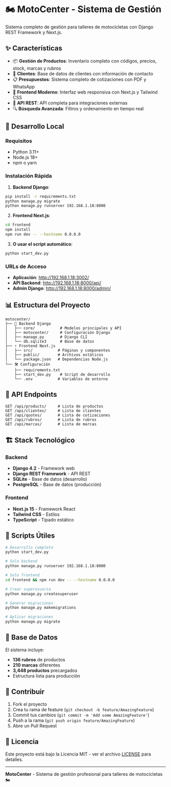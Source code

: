 # 🏍️ MotoCenter - Sistema de Gestión

Sistema completo de gestión para talleres de motocicletas con Django REST Framework y Next.js.

## ✨ Características

- 📦 **Gestión de Productos**: Inventario completo con códigos, precios, stock, marcas y rubros
- 👥 **Clientes**: Base de datos de clientes con información de contacto
- 📋 **Presupuestos**: Sistema completo de cotizaciones con PDF y WhatsApp
- 🎨 **Frontend Moderno**: Interfaz web responsiva con Next.js y Tailwind CSS
- 📱 **API REST**: API completa para integraciones externas
- 🔍 **Búsqueda Avanzada**: Filtros y ordenamiento en tiempo real

## 🚀 Desarrollo Local

### Requisitos
- Python 3.11+
- Node.js 18+
- npm o yarn

### Instalación Rápida

1. **Backend Django**:
```bash
pip install -r requirements.txt
python manage.py migrate
python manage.py runserver 192.168.1.18:8000
```

2. **Frontend Next.js**:
```bash
cd frontend
npm install
npm run dev -- --hostname 0.0.0.0
```

3. **O usar el script automático**:
```bash
python start_dev.py
```

### URLs de Acceso
- **Aplicación**: http://192.168.1.18:3002/
- **API Backend**: http://192.168.1.18:8000/api/
- **Admin Django**: http://192.168.1.18:8000/admin/

## 📊 Estructura del Proyecto

```
motocenter/
├── 🐍 Backend Django
│   ├── core/           # Modelos principales y API
│   ├── motocenter/     # Configuración Django
│   ├── manage.py       # Django CLI
│   └── db.sqlite3      # Base de datos
├── ⚡ Frontend Next.js
│   ├── src/           # Páginas y componentes
│   ├── public/        # Archivos estáticos
│   └── package.json   # Dependencias Node.js
└── 🛠️ Configuración
    ├── requirements.txt
    ├── start_dev.py    # Script de desarrollo
    └── .env           # Variables de entorno
```

## 📱 API Endpoints

```http
GET /api/products/     # Lista de productos
GET /api/clientes/     # Lista de clientes  
GET /api/quotes/       # Lista de cotizaciones
GET /api/rubros/       # Lista de rubros
GET /api/marcas/       # Lista de marcas
```

## 🏗️ Stack Tecnológico

### Backend
- **Django 4.2** - Framework web
- **Django REST Framework** - API REST
- **SQLite** - Base de datos (desarrollo)
- **PostgreSQL** - Base de datos (producción)

### Frontend  
- **Next.js 15** - Framework React
- **Tailwind CSS** - Estilos
- **TypeScript** - Tipado estático

## 🔧 Scripts Útiles

```bash
# Desarrollo completo
python start_dev.py

# Solo backend
python manage.py runserver 192.168.1.18:8000

# Solo frontend  
cd frontend && npm run dev -- --hostname 0.0.0.0

# Crear superusuario
python manage.py createsuperuser

# Generar migraciones
python manage.py makemigrations

# Aplicar migraciones
python manage.py migrate
```

## 📝 Base de Datos

El sistema incluye:
- **136 rubros** de productos
- **210 marcas** diferentes  
- **3,448 productos** precargados
- Estructura lista para producción

## 🤝 Contribuir

1. Fork el proyecto
2. Crea tu rama de feature (`git checkout -b feature/AmazingFeature`)
3. Commit tus cambios (`git commit -m 'Add some AmazingFeature'`)
4. Push a la rama (`git push origin feature/AmazingFeature`)
5. Abre un Pull Request

## 📄 Licencia

Este proyecto está bajo la Licencia MIT - ver el archivo [LICENSE](LICENSE) para detalles.

---
**MotoCenter** - Sistema de gestión profesional para talleres de motocicletas 🏍️